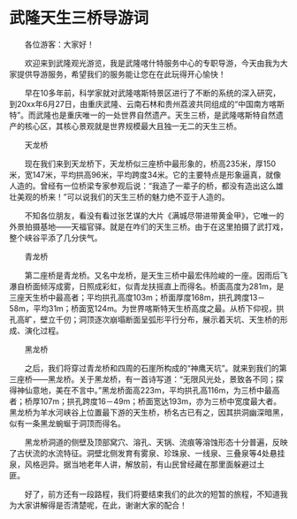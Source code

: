 # 武隆天生三桥导游词
&emsp;&emsp;各位游客：大家好！&emsp;&emsp;

&emsp;&emsp;欢迎来到武隆观光游览，我是武隆喀什特服务中心的专职导游，今天由我为大家提供导游服务，希望我们的服务能让您在在此玩得开心愉快！&emsp;&emsp;

&emsp;&emsp;早在10多年前，科学家就对武隆喀斯特景区进行了不断的系统的深入研究，到20xx年6月27日，由重庆武隆、云南石林和贵州荔波共同组成的“中国南方喀斯特”。而武隆也是重庆唯一的一处世界自然遗产。天生三桥，是武隆喀斯特自然遗产的核心区，其核心景观就是世界规模最大且独一无二的天生三桥。&emsp;&emsp;

&emsp;&emsp;天龙桥&emsp;&emsp;

&emsp;&emsp;现在我们来到天龙桥下，天龙桥似三座桥中最形象的，桥高235米，厚150米，宽147米，平均拱高96米，平均跨度34米。它的主要特点是形象逼真，就像人造的。曾经有一位桥梁专家参观后说：“我造了一辈子的桥，都没有造出这么雄壮美观的桥来！”可以说我们的天生三桥的魅力绝不亚于人造的。&emsp;&emsp;

&emsp;&emsp;不知各位朋友，看没有看过张艺谋的大片《满城尽带进带黄金甲》，它唯一的外景拍摄基地——天福官驿。就是在咋们的天生三桥。由于在这里拍摄了武打戏，整个峡谷平添了几分侠气。&emsp;&emsp;

&emsp;&emsp;青龙桥&emsp;&emsp;

&emsp;&emsp;第二座桥是青龙桥。又名中龙桥，是天生三桥中最宏伟险峻的一座。因雨后飞瀑自桥面倾泻成雾，日照成彩虹，似青龙扶摇直上而得名。桥面高度为281m，是三座天生桥中最高者；平均拱孔高度103m；桥面厚度168m，拱孔跨度13－58m，平均31m；桥面宽124m。为世界喀斯特天生桥高度之最。从桥下仰视，拱孔高旷，壁立千仞；洞顶逐次崩塌断面呈弧形平行分布，展示着天坑、天生桥的形成、演化过程。&emsp;&emsp;

&emsp;&emsp;黑龙桥&emsp;&emsp;

&emsp;&emsp;之后，我们将穿过青龙桥和四周的石崖所构成的“神鹰天坑”。就来到我们的第三座桥——黑龙桥。关于黑龙桥，有一首诗写道：“无限风光处，景致各不同；探得神仙意地，美在不言中。”黑龙桥面高223m，平均拱孔高116m，为三桥中最高者；桥厚107m；拱孔跨度16－49m；桥面宽达193m，亦为三桥中宽度最大者。黑龙桥为羊水河峡谷上位置最下游的天生桥，桥名古已有之，因其拱洞幽深暗黑，似有一条黑龙蜿蜒于洞顶而得名。&emsp;&emsp;

&emsp;&emsp;黑龙桥洞道的侧壁及顶部窝穴、溶孔、天锅、流痕等溶蚀形态十分普遍，反映了古伏流的水流特征。洞壁北侧发育有雾泉、珍珠泉、一线泉、三叠泉等4处悬挂泉，风格迥异。据当地老年人讲，解放前，有山民曾经藏在那里面躲避过土匪。&emsp;&emsp;

&emsp;&emsp;好了，前方还有一段路程，我们将要结束我们的此次的短暂的旅程，不知道我为大家讲解得是否清楚呢，在此，谢谢大家的配合！&emsp;&emsp;
